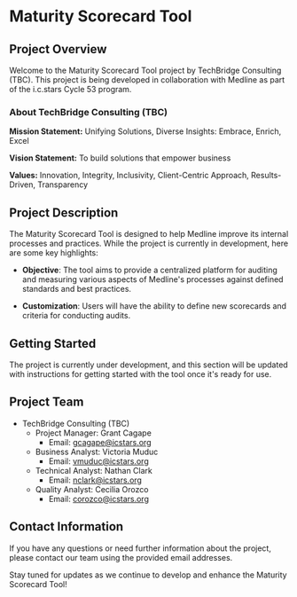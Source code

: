 # Maturity Scorecard Tool

## Project Overview

Welcome to the Maturity Scorecard Tool project by TechBridge Consulting (TBC). This project is being developed in collaboration with Medline as part of the i.c.stars Cycle 53 program.

### About TechBridge Consulting (TBC)

**Mission Statement:** Unifying Solutions, Diverse Insights: Embrace, Enrich, Excel

**Vision Statement:** To build solutions that empower business

**Values:** Innovation, Integrity, Inclusivity, Client-Centric Approach, Results-Driven, Transparency

## Project Description

The Maturity Scorecard Tool is designed to help Medline improve its internal processes and practices. While the project is currently in development, here are some key highlights:

- **Objective**: The tool aims to provide a centralized platform for auditing and measuring various aspects of Medline's processes against defined standards and best practices.

- **Customization**: Users will have the ability to define new scorecards and criteria for conducting audits.

## Getting Started

The project is currently under development, and this section will be updated with instructions for getting started with the tool once it's ready for use.

## Project Team

- TechBridge Consulting (TBC)
  - Project Manager: Grant Cagape
    - Email: gcagape@icstars.org
  - Business Analyst: Victoria Muduc
    - Email: vmuduc@icstars.org
  - Technical Analyst: Nathan Clark
    - Email: nclark@icstars.org
  - Quality Analyst: Cecilia Orozco
    - Email: corozco@icstars.org

## Contact Information

If you have any questions or need further information about the project, please contact our team using the provided email addresses.

Stay tuned for updates as we continue to develop and enhance the Maturity Scorecard Tool!
